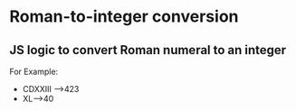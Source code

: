 # Roman-to-integer conversion

## JS logic to convert Roman numeral to an integer

For Example:
- CDXXIII -->423
- XL-->40
